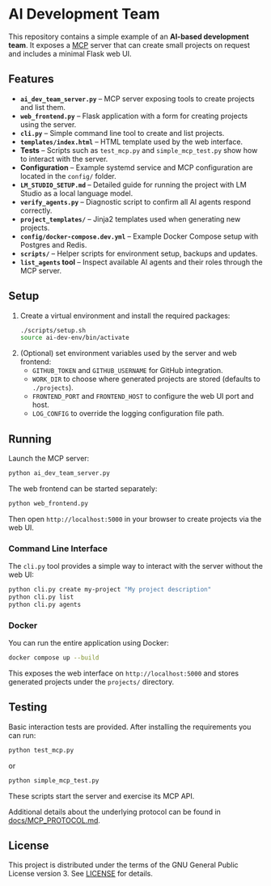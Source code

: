 # AI Development Team

This repository contains a simple example of an **AI-based development team**. It exposes a [MCP](https://github.com/microsoft/mcp) server that can create small projects on request and includes a minimal Flask web UI.

## Features

- **`ai_dev_team_server.py`** – MCP server exposing tools to create projects and list them.
- **`web_frontend.py`** – Flask application with a form for creating projects using the server.
- **`cli.py`** – Simple command line tool to create and list projects.
- **`templates/index.html`** – HTML template used by the web interface.
- **Tests** – Scripts such as `test_mcp.py` and `simple_mcp_test.py` show how to interact with the server.
- **Configuration** – Example systemd service and MCP configuration are located in the `config/` folder.
- **`LM_STUDIO_SETUP.md`** – Detailed guide for running the project with LM Studio as a local language model.
- **`verify_agents.py`** – Diagnostic script to confirm all AI agents respond correctly.
- **`project_templates/`** – Jinja2 templates used when generating new projects.
- **`config/docker-compose.dev.yml`** – Example Docker Compose setup with Postgres and Redis.
- **`scripts/`** – Helper scripts for environment setup, backups and updates.
- **`list_agents` tool** – Inspect available AI agents and their roles through the MCP server.

## Setup

1. Create a virtual environment and install the required packages:
   ```bash
   ./scripts/setup.sh
   source ai-dev-env/bin/activate
   ```
2. (Optional) set environment variables used by the server and web frontend:
   - `GITHUB_TOKEN` and `GITHUB_USERNAME` for GitHub integration.
   - `WORK_DIR` to choose where generated projects are stored (defaults to `./projects`).
   - `FRONTEND_PORT` and `FRONTEND_HOST` to configure the web UI port and host.
   - `LOG_CONFIG` to override the logging configuration file path.

## Running

Launch the MCP server:
```bash
python ai_dev_team_server.py
```

The web frontend can be started separately:
```bash
python web_frontend.py
```
Then open `http://localhost:5000` in your browser to create projects via the web UI.

### Command Line Interface

The `cli.py` tool provides a simple way to interact with the server without the web UI:

```bash
python cli.py create my-project "My project description"
python cli.py list
python cli.py agents
```

### Docker

You can run the entire application using Docker:

```bash
docker compose up --build
```

This exposes the web interface on `http://localhost:5000` and stores generated projects under the `projects/` directory.

## Testing

Basic interaction tests are provided. After installing the requirements you can run:
```bash
python test_mcp.py
```
or
```bash
python simple_mcp_test.py
```
These scripts start the server and exercise its MCP API.

Additional details about the underlying protocol can be found in
[docs/MCP_PROTOCOL.md](docs/MCP_PROTOCOL.md).

## License

This project is distributed under the terms of the GNU General Public License version 3. See [LICENSE](LICENSE) for details.
